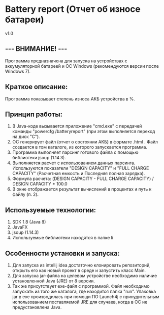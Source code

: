# Battery report (Отчет об износе батареи)
v1.0

## --- ВНИМАНИЕ! ---
Программа предназначена для запуска на устройствах с аккумуляторной батареей и ОС Windows (рекомендуются версии после Windows 7).

## Краткое описание:

Программа показывает степень износа АКБ устройства в %.

## Принцип работы:

1. В Java-коде вызывается приложение "cmd.exe" с передачей команды "powercfg /batteryreport" (при этом выполняется переход на диск "C").
2. ОС генерирует файл (отчет о состоянии АКБ) в формате .html . Файл создается в том каталоге, из которого запускается программа.
3. Программа выполняет парсинг готового файла с помощью библиотеки jsoup (1.14.3).
4. Выполняется расчет с использованием данных парсинга. Используются показатели "DESIGN CAPACITY" и "FULL CHARGE CAPACITY" (Расчетная емкость и Последняя полная зарядка). 
5. Формула расчета: (DESIGN CAPACITY - FULL CHARGE CAPACITY) / DESIGN CAPACITY * 100.0
6. В окне отображается результат вычислений в процентах и путь к файлу (п. 2).

## Используемые технологии:
1. SDK 1.8 (Java 8)
2. JavaFX
3. jsoup (1.14.3)
4. Используемые библиотеки находятся в папке li

## Особенности установки и запуска:
1. Для запуска из intellij idea достаточно клонировать репозиторий, открыть его как новый проект в среде и запустить класс Main.
2. Для запуска jar-файла на целевом устройстве необходимо наличие установленной Java (JRE) от 8 версии.
3. Так же присутствует exe-файл с программой. Файл необходимо запускать из того же каталога, где находится папка "run". 
Упаковка jar в exe производилась при помощи ПО Launch4j с принудительным использованием поставляемой JRE для случаев, когда в ОС не предустановлена Java.
